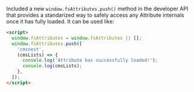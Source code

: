 Included a new `window.fsAttributes.push()` method in the developer API that provides a standarized way to safely access any Attribute internals once it has fully loaded.
It can be used like:

```html
<script>
  window.fsAttributes = window.fsAttributes || [];
  window.fsAttributes.push([
    'cmsnest',
    (cmsLists) => {
      console.log('Attribute has successfully loaded!');
      console.log(cmsLists);
    },
  ]);
</script>
```

